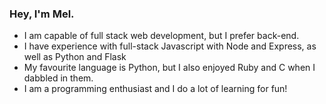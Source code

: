 ### Hey, I'm Mel.
- I am capable of full stack web development, but I prefer back-end.
- I have experience with full-stack Javascript with Node and Express, as well as Python and Flask
- My favourite language is Python, but I also enjoyed Ruby and C when I dabbled in them.
- I am a programming enthusiast and I do a lot of learning for fun!
